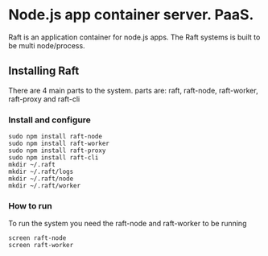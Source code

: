 Node.js app container server. PaaS.
=============

Raft is an application container for node.js apps. The Raft systems is built to be multi node/process.



Installing Raft
------------

There are 4 main parts to the system. parts are: raft, raft-node, raft-worker, raft-proxy and raft-cli


### Install and configure

    sudo npm install raft-node
    sudo npm install raft-worker
    sudo npm install raft-proxy
    sudo npm install raft-cli
    mkdir ~/.raft
    mkdir ~/.raft/logs
    mkdir ~/.raft/node
    mkdir ~/.raft/worker



### How to run
To run the system you need the raft-node and raft-worker to be running

    screen raft-node
    screen raft-worker




